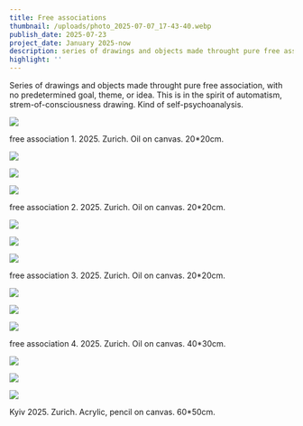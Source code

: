 ```yaml
---
title: Free associations
thumbnail: /uploads/photo_2025-07-07_17-43-40.webp
publish_date: 2025-07-23
project_date: January 2025-now
description: series of drawings and objects made throught pure free association, with no predetermined goal, theme, or idea. This is in the spirit of automatism, strem-of-consciousness drawing.  Kind of self-psychoanalysis.
highlight: ''
---
```

Series of drawings and objects made throught pure free association, with no predetermined goal, theme, or idea. This is in the spirit of automatism, strem-of-consciousness drawing.  Kind of self-psychoanalysis.

![](/uploads/VKTU1560.webp)

free association 1. 2025. Zurich. Oil on canvas. 20\*20cm.

![](/uploads/RKRB4184.webp)

![](/uploads/YIJI6722.webp)

![](/uploads/IMG_6758.webp)

free association 2. 2025. Zurich. Oil on canvas. 20\*20cm.

![](/uploads/photo_2025-04-08_18-36-49.webp)

![](/uploads/photo_2025-04-08_18-36-50-1.webp)

![](/uploads/photo_2025-07-07_17-42-19%20%283%29.webp)

free association 3. 2025. Zurich. Oil on canvas. 20\*20cm.

![](/uploads/photo_2025-04-08_18-36-41%20%282%29.webp)

![](/uploads/photo_2025-04-08_18-36-41.webp)

![](/uploads/photo_2025-04-08_18-36-37.webp)

free association 4. 2025. Zurich. Oil on canvas. 40\*30cm.

![](/uploads/photo_2025-04-08_18-36-38.webp)

![](/uploads/photo_2025-04-08_18-36-39%20%282%29.webp)

![](/uploads/photo_2025-07-07_17-43-40.webp)

Kyiv 2025.
Zurich. Acrylic, pencil on canvas. 60\*50cm.
